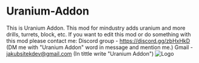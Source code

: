# Uranium-Addon
This is Uranium Addon. This mod for mindustry adds uranium and more drills, turrets, block, etc.
If you want to edit this mod or do something with this mod please contact me:
Discord group - https://discord.gg/zbHxHkD (DM me with "Uranium Addon" word in message and mention me.)
Gmail - jakubsitekdev@gmail.com (In tittle write "Uranium Addon")
![Logo](https://raw.githubusercontent.com/Jacobs-Develop/Uranium-Addon/master/readme/Mindustry-logo.png)
